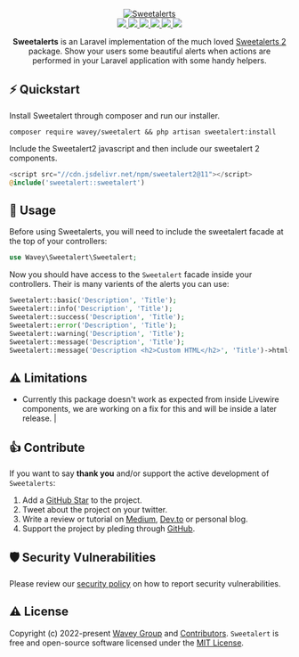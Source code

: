 <p align="center">
  <a href="https://wavey.group/packages/sweetalert">
    <img alt="Sweetalerts" src="https://i.imgur.com/UVnxkCl.png">
  </a>
  <br>
  <a href="https://img.shields.io/packagist/v/wavey/sweetalert">
    <img src="https://img.shields.io/packagist/v/wavey/sweetalert">
  </a>
  <a href="https://img.shields.io/github/checks-status/waveygroup/sweetalert/master">
    <img src="https://img.shields.io/github/checks-status/waveygroup/sweetalert/master">
  </a>
<a href="https://img.shields.io/packagist/stars/wavey/sweetalert">
    <img src="https://img.shields.io/packagist/stars/wavey/sweetalert">
  </a>
  <a href="https://img.shields.io/github/issues/waveygroup/sweetalert">
    <img src="https://img.shields.io/github/issues/waveygroup/sweetalert">
  </a>
    <a href="https://img.shields.io/packagist/dependency-v/wavey/sweetalert/php">
    <img src="https://img.shields.io/packagist/dependency-v/wavey/sweetalert/php">
  </a>
      <a href="https://img.shields.io/github/license/waveygroup/sweetalert">
    <img src="https://img.shields.io/github/license/waveygroup/sweetalert">
  </a>
</p>
<p align="center">
  <b>Sweetalerts</b> is an Laravel implementation of the much loved <a href="https://sweetalert2.github.io/">Sweetalerts 2</a> package. Show your users some beautiful alerts when actions are performed in your Laravel application with some handy helpers.
</p>

## ⚡️ Quickstart

Install Sweetalert through composer and run our installer.
```shell
composer require wavey/sweetalert && php artisan sweetalert:install
```

Include the Sweetalert2 javascript and then include our sweetalert 2 components.
```php
<script src="//cdn.jsdelivr.net/npm/sweetalert2@11"></script>
@include('sweetalert::sweetalert')
```


## 📖 Usage

Before using Sweetalerts, you will need to include the sweetalert facade at the top of your controllers:
```php
use Wavey\Sweetalert\Sweetalert;
```

Now you should have access to the `Sweetalert` facade inside your controllers. Their is many varients of the alerts you can use:
```php
Sweetalert::basic('Description', 'Title');
Sweetalert::info('Description', 'Title');
Sweetalert::success('Description', 'Title');
Sweetalert::error('Description', 'Title');
Sweetalert::warning('Description', 'Title');
Sweetalert::message('Description', 'Title');
Sweetalert::message('Description <h2>Custom HTML</h2>', 'Title')->html();
```

## ⚠️ Limitations
* Currently this package doesn't work as expected from inside Livewire components, we are working on a fix for this and will be inside a later release.                                                                                                      |
  

## 👍 Contribute

If you want to say **thank you** and/or support the active development of `Sweetalerts`:

1. Add a [GitHub Star](https://github.com/waveygroup/sweetalert/stargazers) to the project.
2. Tweet about the project on your twitter.
3. Write a review or tutorial on [Medium](https://medium.com/), [Dev.to](https://dev.to/) or personal blog.
4. Support the project by pleding through [GitHub](https://github.com/sponsors/waveygroup).
   
## 🛡️ Security Vulnerabilities

Please review our [security policy](https://github.com/waveygroup/sweetalert/security/policy) on how to report security vulnerabilities.

## ⚠️ License

Copyright (c) 2022-present [Wavey Group](https://github.com/waveygroup) and [Contributors](https://github.com/waveygroup/sweetalert/graphs/contributors). `Sweetalert` is free and open-source software licensed under the [MIT License](https://github.com/waveygroup/sweetalert/blob/master/LICENSE.md).